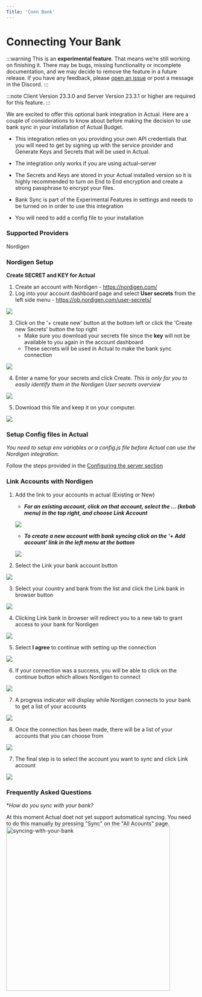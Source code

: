 ```yaml
---
Title: 'Conn Bank'
---
```


# Connecting Your Bank

:::warning
This is an **experimental feature**. That means we’re still working on finishing it. There may be bugs, missing functionality or incomplete documentation, and we may decide to remove the feature in a future release. If you have any feedback, please [open an issue](https://github.com/actualbudget/actual/issues) or post a message in the Discord.
:::

:::note
Client Version 23.3.0 and 
Server Version 23.3.1 or higher are required for this feature.
:::

We are excited to offer this optional bank integration in Actual. Here are a couple of considerations to know about before making the decision to use bank sync in your installation of Actual Budget.

- This integration relies on you providing your own API credentials that you will need to get by signing up with the service provider and Generate Keys and Secrets that will be used in Actual.

- The integration only works if you are using actual-server

- The Secrets and Keys are stored in your Actual installed version so it is highly recommended to turn on End to End encryption and create a strong passphrase to encrypt your files.

- Bank Sync is part of the Experimental Features in settings and needs to be turned on in order to use this integration

- You will need to add a config file to your installation

### Supported Providers
Nordigen

### Nordigen Setup

**Create SECRET and KEY for Actual**
1. Create an account with Nordigen - https://nordigen.com/
2. Log into your account dashboard page and select **User secrets** from the left side menu - https://ob.nordigen.com/user-secrets/

![](/static/img/connecting-your-bank/connecting-your-bank-nordigen-01.png)

3. Click on the '+ create new' button at the bottom left or click the 'Create new Secrets' button the top right
    - Make sure you download your secrets file since the **key** will not be available to you again in the account dashboard
    - These secrets will be used in Actual to make the bank sync connection

![](/static/img/connecting-your-bank/connecting-your-bank-nordigen-02.png)

4. Enter a name for your secrets and click Create. 
*This is only for you to easily identify them in the Nordigen User secrets overview*

![](/static/img/connecting-your-bank/connecting-your-bank-nordigen-03.png)

5. Download this file and keep it on your computer. 

![](/static/img/connecting-your-bank/connecting-your-bank-nordigen-04.png)

### Setup Config files in Actual  
*You need to setup env variables or a config.js file before Actual can use the Nordigen integration.*

Follow the steps provided in the [Configuring the server section](https://actualbudget.github.io/docs/Installing/Configuration)

### Link Accounts with Nordigen 
1. Add the link to your accounts in actual (Existing or New)  
    - ***For an existing account, click on that account, select the ... (kebab menu) in the top right, and choose Link Account***

    ![](/static/img/connecting-your-bank/connecting-your-bank-01.png)

    - ***To create a new account with bank syncing click on the '+ Add account' link in the left menu at the bottom***

    ![](/static/img/connecting-your-bank/connecting-your-bank-02.png)

2. Select the Link your bank account button

![](/static/img/connecting-your-bank/connecting-your-bank-03.png)

3. Select your country and bank from the list and click the Link bank in browser button

![](/static/img/connecting-your-bank/connecting-your-bank-04.png)

4. Clicking Link bank in browser will redirect you to a new tab to grant access to your bank for Nordigen

![](/static/img/connecting-your-bank/connecting-your-bank-05.png)

5. Select **I agree** to continue with setting up the connection

![](/static/img/connecting-your-bank/connecting-your-bank-06.png)

6. If your connection was a success, you will be able to click on the continue button which allows Nordigen to connect

![](/static/img/connecting-your-bank/connecting-your-bank-07.png)

7. A progress indicator will display while Nordigen connects to your bank to get a list of your accounts

![](/static/img/connecting-your-bank/connecting-your-bank-08.png)

8. Once the connection has been made, there will be a list of your accounts that you can choose from

![](/static/img/connecting-your-bank/connecting-your-bank-09.png)

7. The final step is to select the account you want to sync and click Link account

![](/static/img/connecting-your-bank/connecting-your-bank-10.png)

### Frequently Asked Questions
**How do you sync with your bank?*

At this moment Actual doet not yet support automatical syncing. You need to do this manually by pressing "Sync" on the "All Acounts" page.
<img width="434" alt="syncing-with-your-bank" src="https://user-images.githubusercontent.com/10551808/226281997-dce1f544-962c-4e77-bdd3-1b18a6909a03.png">
